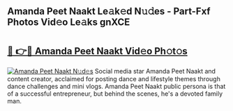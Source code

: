 ## Amanda Peet Naakt Le𝚊k𝚎d N𝚞𝚍es - Part-Fxf Photos Vid𝚎o Le𝚊ks gnXCE

# <h2><a href="http://fb6spt.evod.top/?m=Amanda+Peet+Naakt">🔗 👉🔴 Amanda Peet Naakt Vid𝚎o Ph𝚘t𝚘s</a></h2>

[![Amanda Peet Naakt N𝚞d𝚎s](https://i.imgur.com/8V9OHl7.gif)](http://fb6spt.evod.top/?m=Amanda+Peet+Naakt)
Social media star Amanda Peet Naakt and content creator, acclaimed for posting dance and lifestyle themes through dance challenges and mini vlogs. Amanda Peet Naakt public persona is that of a successful entrepreneur, but behind the scenes, he's a devoted family man. 
